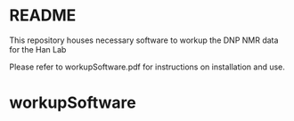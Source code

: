 # README #

This repository houses necessary software to workup the DNP NMR data for the Han Lab

Please refer to workupSoftware.pdf for instructions on installation and use.
# workupSoftware
